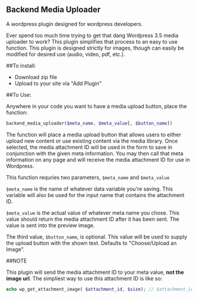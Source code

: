 Backend Media Uploader
---------------

A wordpress plugin designed for wordpress developers.

Ever spend too much time trying to get that dang Wordpress 3.5 media uploader to work? This plugin simplifies that process to an easy to use function. This plugin is designed strictly for images, though can easily be modified for desired use (audio, video, pdf, etc.).

##To install:

  - Download zip file
  - Upload to your site via "Add Plugin"

##To Use:

Anywhere in your code you want to have a media upload button, place the function:

```php
backend_media_uploader($meta_name, $meta_value[, $button_name])
```

The function will place a media upload button that allows users to either upload new content or use existing content via the media library. Once selected, the media attachment ID will be used in the form to save in conjunction with the given meta information. You may then call that meta information on any page and will receive the media attachment ID for use in Wordpress.

This function requries two parameters, ```$meta_name``` and ```$meta_value```

```$meta_name``` is the name of whatever data variable you're saving. This variable will also be used for the input name that contains the attachment ID.

```$meta_value``` is the actual value of whatever meta name you chose. This value should return the media attachment ID after it has been sent. The value is sent into the preview image.

The third value, ```$button_name```, is optional. This value will be used to supply the upload button with the shown text. Defaults to "Choose/Upload an Image".

##NOTE

This plugin will send the media attachment ID to your meta value, **not the image url**. The simpliest way to use this attachment ID is like so:

```php
echo wp_get_attachment_image( $attachment_id, $size); // $attachment_id is your meta value
```